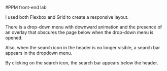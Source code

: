 #PPM front-end lab

I used both Flexbox and Grid to create a responsive layout.

There is a drop-down menu with downward animation and the presence of an overlay that obscures the page below when the drop-down menu is opened.

Also, when the search icon in the header is no longer visible, a search bar appears in the dropdown menu.

By clicking on the search icon, the search bar appears below the header.
